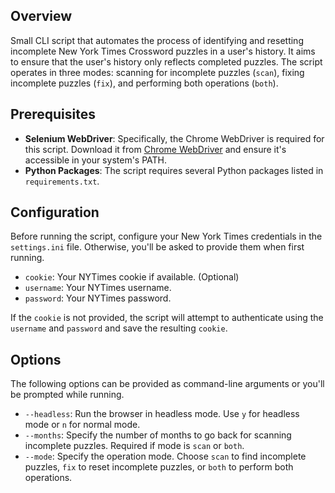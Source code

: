 ## Overview
Small CLI script that automates the process of identifying and resetting incomplete New York Times Crossword puzzles in a user's history. It aims to ensure that the user's history only reflects completed puzzles. The script operates in three modes: scanning for incomplete puzzles (`scan`), fixing incomplete puzzles (`fix`), and performing both operations (`both`).

## Prerequisites
- **Selenium WebDriver**: Specifically, the Chrome WebDriver is required for this script. Download it from [Chrome WebDriver](https://sites.google.com/a/chromium.org/chromedriver/) and ensure it's accessible in your system's PATH.
- **Python Packages**: The script requires several Python packages listed in `requirements.txt`.

## Configuration
Before running the script, configure your New York Times credentials in the `settings.ini` file. Otherwise, you'll be asked to provide them when first running.
- `cookie`: Your NYTimes cookie if available. (Optional)
- `username`: Your NYTimes username.
- `password`: Your NYTimes password.

If the `cookie` is not provided, the script will attempt to authenticate using the `username` and `password` and save the resulting `cookie`.

## Options
The following options can be provided as command-line arguments or you'll be prompted while running.
- `--headless`: Run the browser in headless mode. Use `y` for headless mode or `n` for normal mode.
- `--months`: Specify the number of months to go back for scanning incomplete puzzles. Required if mode is `scan` or `both`.
- `--mode`: Specify the operation mode. Choose `scan` to find incomplete puzzles, `fix` to reset incomplete puzzles, or `both` to perform both operations.